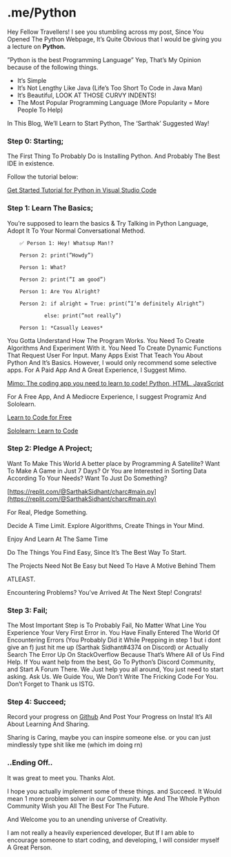 # .me/Python

Hey Fellow Travellers!
I see you stumbling across my post, Since You Opened The Python Webpage, It’s Quite Obvious that I would be giving you a lecture on **Python.**

”Python is the best Programming Language”
Yep, That’s My Opinion because of the following things.

- It’s Simple
- It’s Not Lengthy Like Java (Life’s Too Short To Code in Java Man)
- It’s Beautiful, LOOK AT THOSE CURVY INDENTS!
- The Most Popular Programming Language 
(More Popularity = More People To Help)

In This Blog, We’ll Learn to Start Python, The ‘Sarthak’ Suggested Way!

### Step 0: Starting;

The First Thing To Probably Do is Installing Python.
And Probably The Best IDE in existence.

Follow the tutorial below:

[Get Started Tutorial for Python in Visual Studio Code](https://code.visualstudio.com/docs/python/python-tutorial)

### Step 1: Learn The Basics;

You’re supposed to learn the basics & Try Talking in Python Language, Adopt It To Your Normal Conversational Method.

<aside>

        ✅ Person 1: Hey! Whatsup Man!?

        Person 2: print(”Howdy”)

        Person 1: What?

        Person 2: print(”I am good”)

        Person 1: Are You Alright?

        Person 2: if alright = True: print(”I’m definitely Alright”)

                else: print(”not really”)

        Person 1: *Casually Leaves*

</aside>

You Gotta Understand How The Program Works. You Need To Create Algorithms And Experiment With it. You Need To Create Dynamic Functions That Request User For Input.
Many Apps Exist That Teach You About Python And It’s Basics.
However, I would only recommend some selective apps.
For A Paid App And A Great Experience, I Suggest Mimo.

[Mimo: The coding app you need to learn to code! Python, HTML, JavaScript](https://getmimo.com)

For A Free App, And A Mediocre Experience, I suggest Programiz And Sololearn.

[Learn to Code for Free](http://programiz.com)

[Sololearn: Learn to Code](http://Sololearn.com)

### Step 2: Pledge A Project;

Want To Make This World A better place by Programming A Satellite?
Want To Make A Game in Just 7 Days? Or You are Interested in Sorting Data According To Your Needs? Want To Just Do Something?

[https://replit.com/@SarthakSidhant/charc#main.py](https://replit.com/@SarthakSidhant/charc#main.py)

For Real, Pledge Something.

Decide A Time Limit.
Explore Algorithms,         Create Things in Your Mind.

Enjoy And Learn At The Same Time

Do The Things You Find Easy, Since It’s The Best Way To Start.

The Projects Need Not Be Easy but Need To Have A Motive Behind Them

ATLEAST.

Encountering Problems?
You’ve Arrived At The Next Step!
Congrats!

### Step 3: Fail;

The Most Important Step is To Probably Fail, No Matter What Line You Experience Your Very First Error in. You Have Finally Entered The World Of Encountering Errors (You Probably Did it While Prepping in step 1 but i dont give an f) just hit me up (Sarthak Sidhant#4374 on Discord) or Actually Search The Error Up On StackOverflow Because That’s Where All of Us Find Help. If You want help from the best, Go To Python’s Discord Community, and Start A Forum There.
We Just help you all around, You just need to start asking.
Ask Us. We Guide You, We Don’t Write The Fricking Code For You.
Don’t Forget to Thank us ISTG.

### Step 4: Succeed;

Record your progress on [Github](me%20Python%20530ee169c7994ac2afef00bb026fb313.md) And Post Your Progress on Insta!
It’s All About Learning And Sharing.

Sharing is Caring, maybe you can inspire someone else.
or you can just mindlessly type shit like me (which im doing rn)

### ..Ending Off..

It was great to meet you. Thanks Alot.

I hope you actually implement some of these things.
and Succeed. It Would mean 1 more problem solver in our Community.
Me And The Whole Python Community Wish you All The Best For The Future.

And Welcome you to an unending universe of Creativity.

I am not really a heavily experienced developer, But If I am able to encourage someone to start coding, and developing, I will consider myself A Great Person.

